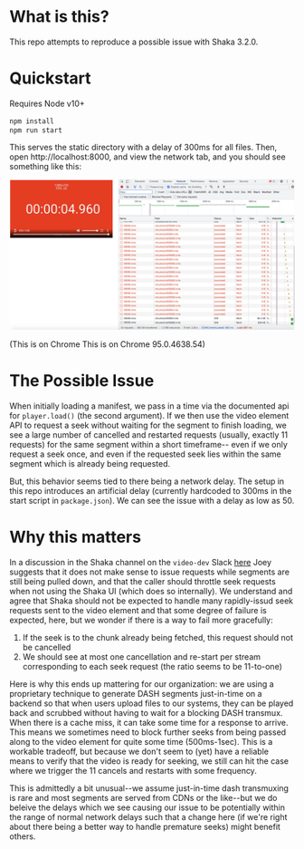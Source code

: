 
# What is this?

This repo attempts to reproduce a possible issue with Shaka 3.2.0.
# Quickstart
Requires Node v10+
```
npm install
npm run start
```
This serves the static directory with a delay of 300ms for all files. Then, open http://localhost:8000, and view the network tab, and you should see something like this:

![chrome screenshot](./chrome_screenshot.png)


(This is on Chrome This is on Chrome 95.0.4638.54)
# The Possible Issue
When initially loading a manifest, we pass in a time via the documented api for `player.load()` (the second argument). If we then use the video element API to request a seek without waiting for the segment to finish loading, we see a large number of cancelled and restarted requests (usually, exactly 11 requests) for the same segment within a short timeframe-- even if we only request a seek once, and even if the requested seek lies within the same segment which is already being requested.

But, this behavior seems tied to there being a network delay. The setup in this repo introduces an artificial delay (currently hardcoded to 300ms in the start script in `package.json`). We can see the issue with a delay as low as 50.

# Why this matters
In a discussion in the Shaka channel on the `video-dev` Slack [here](https://video-dev.slack.com/archives/C01QRAFHLQK/p1635184330009100) Joey suggests that it does not make sense to issue requests while segments are still being pulled down, and that the caller should throttle seek requests when not using the Shaka UI (which does so internally). We understand and agree that Shaka should not be expected to handle many rapidly-issud seek requests sent to the video element and that some degree of failure is expected, here, but we wonder if there is a way to fail more gracefully:

1. If the seek is to the chunk already being fetched, this request should not be cancelled
2. We should see at most one cancellation and re-start per stream corresponding to each seek request (the ratio seems to be 11-to-one)

Here is why this ends up mattering for our organization: we are using a proprietary technique to generate DASH segments just-in-time on a backend so that when users upload files to our systems, they can be played back and scrubbed without having to wait for a blocking DASH transmux. When there is a cache miss, it can take some time for a response to arrive. This means we sometimes need to block further seeks from being passed along to the video element for quite some time (500ms-1sec). This is a workable tradeoff, but because we don't seem to (yet) have a reliable means to verify that the video is ready for seeking, we still can hit the case where we trigger the 11 cancels and restarts with some frequency.

This is admittedly a bit unusual--we assume just-in-time dash transmuxing is rare and most segments are served from CDNs or the like--but we do beleive the delays which we see causing our issue to be potentially within the range of normal network delays such that a change here (if we're right about there being a better way to handle premature seeks) might benefit others.
